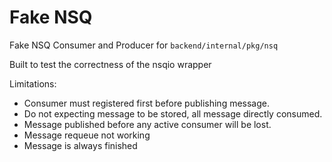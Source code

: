 # Fake NSQ

Fake NSQ Consumer and Producer for `backend/internal/pkg/nsq`

Built to test the correctness of the nsqio wrapper

Limitations:

- Consumer must registered first before publishing message.
- Do not expecting message to be stored, all message directly consumed.
- Message published before any active consumer will be lost.
- Message requeue not working
- Message is always finished
